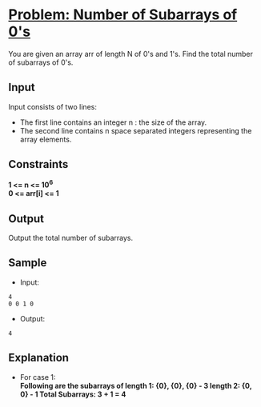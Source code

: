 # [Problem: Number of Subarrays of 0's](https://my.newtonschool.co/playground/code/9brsjl59j1gg)

You are given an array arr  of length N of 0's and 1's. Find the total number of subarrays of 0's.

## Input

Input consists of two lines:
- The first line contains an integer n : the size of the array.
- The second line contains n space separated integers representing the array elements.

## Constraints

**1 <= n <= 10<sup>6</sup> <br>
0 <= arr[i] <= 1**

## Output

Output the total number of subarrays.

## Sample

- Input:
```
4
0 0 1 0
```

- Output:
```
4
```

## Explanation

- For case 1: <br> **Following are the subarrays of
length 1: {0}, {0}, {0} - 3
length 2: {0, 0} - 1
Total Subarrays: 3 + 1 = 4**
